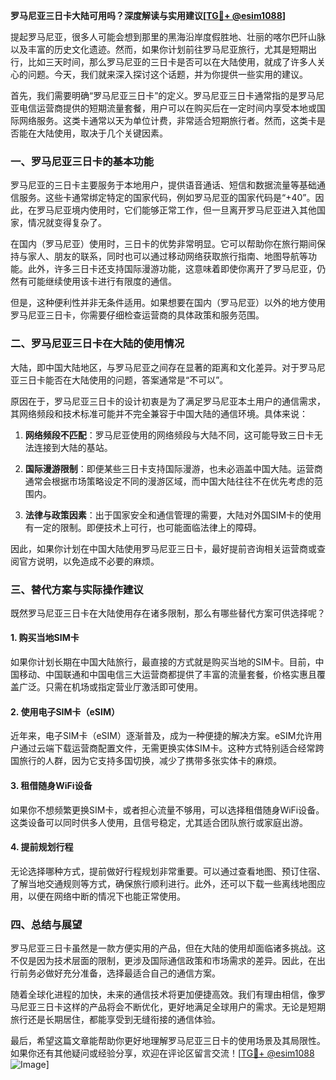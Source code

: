 **罗马尼亚三日卡大陆可用吗？深度解读与实用建议[[TG💪+ @esim1088](https://t.me/s/esim1088)]**

提起罗马尼亚，很多人可能会想到那里的黑海沿岸度假胜地、壮丽的喀尔巴阡山脉以及丰富的历史文化遗迹。然而，如果你计划前往罗马尼亚旅行，尤其是短期出行，比如三天时间，那么罗马尼亚的三日卡是否可以在大陆使用，就成了许多人关心的问题。今天，我们就来深入探讨这个话题，并为你提供一些实用的建议。

首先，我们需要明确“罗马尼亚三日卡”的定义。罗马尼亚三日卡通常指的是罗马尼亚电信运营商提供的短期流量套餐，用户可以在购买后在一定时间内享受本地或国际网络服务。这类卡通常以天为单位计费，非常适合短期旅行者。然而，这类卡是否能在大陆使用，取决于几个关键因素。

### 一、罗马尼亚三日卡的基本功能

罗马尼亚的三日卡主要服务于本地用户，提供语音通话、短信和数据流量等基础通信服务。这些卡通常绑定特定的国家代码，例如罗马尼亚的国家代码是“+40”。因此，在罗马尼亚境内使用时，它们能够正常工作，但一旦离开罗马尼亚进入其他国家，情况就变得复杂了。

在国内（罗马尼亚）使用时，三日卡的优势非常明显。它可以帮助你在旅行期间保持与家人、朋友的联系，同时也可以通过移动网络获取旅行指南、地图导航等功能。此外，许多三日卡还支持国际漫游功能，这意味着即使你离开了罗马尼亚，仍然有可能继续使用该卡进行有限度的通信。

但是，这种便利性并非无条件适用。如果想要在国内（罗马尼亚）以外的地方使用罗马尼亚三日卡，你需要仔细检查运营商的具体政策和服务范围。

### 二、罗马尼亚三日卡在大陆的使用情况

大陆，即中国大陆地区，与罗马尼亚之间存在显著的距离和文化差异。对于罗马尼亚三日卡能否在大陆使用的问题，答案通常是“不可以”。

原因在于，罗马尼亚三日卡的设计初衷是为了满足罗马尼亚本土用户的通信需求，其网络频段和技术标准可能并不完全兼容于中国大陆的通信环境。具体来说：

1. **网络频段不匹配**：罗马尼亚使用的网络频段与大陆不同，这可能导致三日卡无法连接到大陆的基站。
   
2. **国际漫游限制**：即便某些三日卡支持国际漫游，也未必涵盖中国大陆。运营商通常会根据市场策略设定不同的漫游区域，而中国大陆往往不在优先考虑的范围内。

3. **法律与政策因素**：出于国家安全和通信管理的需要，大陆对外国SIM卡的使用有一定的限制。即便技术上可行，也可能面临法律上的障碍。

因此，如果你计划在中国大陆使用罗马尼亚三日卡，最好提前咨询相关运营商或查阅官方说明，以免造成不必要的麻烦。

### 三、替代方案与实际操作建议

既然罗马尼亚三日卡在大陆使用存在诸多限制，那么有哪些替代方案可供选择呢？

#### 1. 购买当地SIM卡

如果你计划长期在中国大陆旅行，最直接的方式就是购买当地的SIM卡。目前，中国移动、中国联通和中国电信三大运营商都提供了丰富的流量套餐，价格实惠且覆盖广泛。只需在机场或指定营业厅激活即可使用。

#### 2. 使用电子SIM卡（eSIM）

近年来，电子SIM卡（eSIM）逐渐普及，成为一种便捷的解决方案。eSIM允许用户通过云端下载运营商配置文件，无需更换实体SIM卡。这种方式特别适合经常跨国旅行的人群，因为它支持多国切换，减少了携带多张实体卡的麻烦。

#### 3. 租借随身WiFi设备

如果你不想频繁更换SIM卡，或者担心流量不够用，可以选择租借随身WiFi设备。这类设备可以同时供多人使用，且信号稳定，尤其适合团队旅行或家庭出游。

#### 4. 提前规划行程

无论选择哪种方式，提前做好行程规划非常重要。可以通过查看地图、预订住宿、了解当地交通规则等方式，确保旅行顺利进行。此外，还可以下载一些离线地图应用，以便在网络中断的情况下也能正常使用。

### 四、总结与展望

罗马尼亚三日卡虽然是一款方便实用的产品，但在大陆的使用却面临诸多挑战。这不仅是因为技术层面的限制，更涉及国际通信政策和市场需求的差异。因此，在出行前务必做好充分准备，选择最适合自己的通信方案。

随着全球化进程的加快，未来的通信技术将更加便捷高效。我们有理由相信，像罗马尼亚三日卡这样的产品将会不断优化，更好地满足全球用户的需求。无论是短期旅行还是长期居住，都能享受到无缝衔接的通信体验。

最后，希望这篇文章能帮助你更好地理解罗马尼亚三日卡的使用场景及其局限性。如果你还有其他疑问或经验分享，欢迎在评论区留言交流！[[TG💪+ @esim1088](https://t.me/s/esim1088) ![Image](https://i.postimg.cc/4NQfJmqS/Snipaste-2025-05-13-00-14-12.png)]
